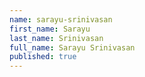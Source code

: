 ```yaml
---
name: sarayu-srinivasan
first_name: Sarayu
last_name: Srinivasan
full_name: Sarayu Srinivasan
published: true
---
```

